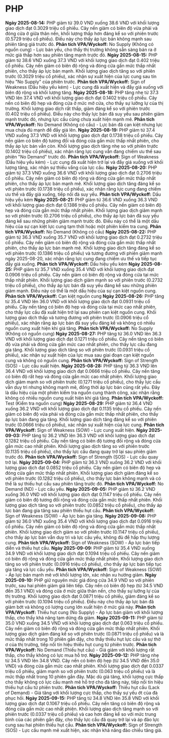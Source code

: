 # PHP

**Ngày 2025-08-14:** PHP giảm từ 39.0 VND xuống 38.6 VND với khối lượng giao dịch đạt 0.3029 triệu cổ phiếu. Cây nến giảm có biên độ vừa phải và đóng cửa ở giữa thân nến, khối lượng thấp hơn đáng kể so với phiên trước (0.5729 triệu cổ phiếu). Điều này cho thấy áp lực bán không mạnh sau phiên tăng giá trước đó. **Phân tích VPA/Wyckoff:** No Supply (Không có nguồn cung) - Lực bán yếu, cho thấy thị trường không sẵn sàng bán ra ở mức giá thấp hơn sau phiên tăng mạnh trước đó.
**Ngày 2025-08-15:** PHP giảm từ 38.6 VND xuống 37.3 VND với khối lượng giao dịch đạt 0.402 triệu cổ phiếu. Cây nến giảm có biên độ rộng và đóng cửa gần mức thấp nhất phiên, cho thấy áp lực bán mạnh. Khối lượng giao dịch tăng so với phiên trước (0.3029 triệu cổ phiếu), xác nhận sự xuất hiện của lực cung sau tín hiệu "No Supply" của phiên trước. **Phân tích VPA/Wyckoff:** Sign of Weakness (Dấu hiệu yếu kém) - Lực cung đã xuất hiện và đẩy giá xuống với biên độ rộng và khối lượng tăng.
**Ngày 2025-08-18:** PHP tăng nhẹ từ 37.3 VND lên 37.4 VND với khối lượng giao dịch đạt 0.1402 triệu cổ phiếu. Cây nến có biên độ hẹp và đóng cửa ở mức mở cửa, cho thấy sự lưỡng lự của thị trường. Khối lượng giao dịch rất thấp, giảm đáng kể so với phiên trước (0.402 triệu cổ phiếu). Điều này cho thấy lực bán đã suy yếu sau phiên giảm mạnh trước đó, nhưng lực cầu cũng chưa xuất hiện mạnh mẽ. **Phân tích VPA/Wyckoff:** No Demand (Không có cầu) - Lực bán đã cạn kiệt nhưng lực mua chưa đủ mạnh để đẩy giá lên.
**Ngày 2025-08-19:** PHP giảm từ 37.4 VND xuống 37.3 VND với khối lượng giao dịch đạt 0.1738 triệu cổ phiếu. Cây nến giảm có biên độ tương đối và đóng cửa gần mức thấp nhất phiên, cho thấy áp lực bán vẫn còn. Khối lượng giao dịch tăng nhẹ so với phiên trước (0.1402 triệu cổ phiếu), xác nhận rằng lực cung vẫn đang chiếm ưu thế sau phiên "No Demand" trước đó. **Phân tích VPA/Wyckoff:** Sign of Weakness (Dấu hiệu yếu kém) - Lực cung đã xuất hiện trở lại và đẩy giá xuống với khối lượng tăng, xác nhận sự thiếu vắng của lực cầu.
**Ngày 2025-08-20:** PHP giảm từ 37.3 VND xuống 36.6 VND với khối lượng giao dịch đạt 0.2706 triệu cổ phiếu. Cây nến giảm có biên độ rộng và đóng cửa gần mức thấp nhất phiên, cho thấy áp lực bán mạnh mẽ. Khối lượng giao dịch tăng đáng kể so với phiên trước (0.1738 triệu cổ phiếu), xác nhận rằng lực cung đang chiếm ưu thế và đẩy giá xuống, tiếp nối đà suy yếu. **Phân tích VPA/Wyckoff:** Dấu hiệu yếu kém
**Ngày 2025-08-21:** PHP giảm từ 36.6 VND xuống 36.3 VND với khối lượng giao dịch đạt 0.1386 triệu cổ phiếu. Cây nến giảm có biên độ hẹp và đóng cửa gần mức thấp nhất phiên. Khối lượng giao dịch giảm mạnh so với phiên trước (0.2706 triệu cổ phiếu), cho thấy áp lực bán đã suy yếu đáng kể sau những phiên giảm mạnh trước đó. Điều này có thể là một dấu hiệu của sự cạn kiệt lực cung tạm thời hoặc một phiên kiểm tra cung. **Phân tích VPA/Wyckoff:** No Demand (Không có cầu)
**Ngày 2025-08-22:** PHP giảm từ 36.3 VND xuống 35.7 VND với khối lượng giao dịch đạt 0.2732 triệu cổ phiếu. Cây nến giảm có biên độ rộng và đóng cửa gần mức thấp nhất phiên, cho thấy áp lực bán mạnh mẽ. Khối lượng giao dịch tăng đáng kể so với phiên trước (0.1386 triệu cổ phiếu) và tương đương với phiên giảm mạnh ngày 2025-08-20, xác nhận rằng lực cung đang chiếm ưu thế và tiếp tục đẩy giá xuống. **Phân tích VPA/Wyckoff:** Dấu hiệu yếu kém
**Ngày 2025-08-25:** PHP giảm từ 35.7 VND xuống 35.4 VND với khối lượng giao dịch đạt 0.0906 triệu cổ phiếu. Cây nến giảm có biên độ rộng và đóng cửa tại mức thấp nhất phiên. Khối lượng giao dịch giảm mạnh so với phiên trước (0.2732 triệu cổ phiếu), cho thấy áp lực bán đã suy yếu đáng kể sau những phiên giảm mạnh. Điều này có thể là một dấu hiệu của sự cạn kiệt nguồn cung. **Phân tích VPA/Wyckoff:** Cạn kiệt nguồn cung
**Ngày 2025-08-26:** PHP tăng từ 35.4 VND lên 36.0 VND với khối lượng giao dịch đạt 0.0931 triệu cổ phiếu. Cây nến tăng có biên độ hẹp và đóng cửa tại mức cao nhất phiên, cho thấy lực cầu đã xuất hiện trở lại sau phiên cạn kiệt nguồn cung. Khối lượng giao dịch thấp và tương đương với phiên trước (0.0906 triệu cổ phiếu), xác nhận rằng áp lực bán đã suy yếu đáng kể và không có nhiều nguồn cung xuất hiện khi giá tăng. **Phân tích VPA/Wyckoff:** No Supply (Không có nguồn cung)
**Ngày 2025-08-27:** PHP tăng từ 36.0 VND lên 36.3 VND với khối lượng giao dịch đạt 0.1271 triệu cổ phiếu. Cây nến tăng có biên độ vừa phải và đóng cửa gần mức cao nhất phiên, cho thấy lực cầu đang gia tăng. Khối lượng giao dịch tăng so với phiên trước (0.0931 triệu cổ phiếu), xác nhận sự xuất hiện của lực mua sau giai đoạn cạn kiệt nguồn cung và không có nguồn cung. **Phân tích VPA/Wyckoff:** Sign of Strength (SOS) - Lực cầu xuất hiện.
**Ngày 2025-08-28:** PHP tăng từ 36.3 VND lên 36.4 VND với khối lượng giao dịch đạt 0.0666 triệu cổ phiếu. Cây nến tăng có biên độ rất hẹp và đóng cửa gần mức cao nhất phiên. Khối lượng giao dịch giảm mạnh so với phiên trước (0.1271 triệu cổ phiếu), cho thấy lực cầu vẫn duy trì nhưng không mạnh mẽ, đồng thời áp lực bán cũng rất yếu. Đây là dấu hiệu của một phiên kiểm tra nguồn cung thành công, xác nhận rằng không có nhiều nguồn cung xuất hiện khi giá tăng. **Phân tích VPA/Wyckoff:** Test (Kiểm tra nguồn cung)
**Ngày 2025-08-29:** PHP giảm từ 36.4 VND xuống 36.2 VND với khối lượng giao dịch đạt 0.1135 triệu cổ phiếu. Cây nến giảm có biên độ vừa phải và đóng cửa gần mức thấp nhất phiên, cho thấy áp lực bán đang gia tăng. Khối lượng giao dịch tăng đáng kể so với phiên trước (0.0666 triệu cổ phiếu), xác nhận sự xuất hiện của lực cung. **Phân tích VPA/Wyckoff:** Sign of Weakness (SOW) - Lực cung xuất hiện.
**Ngày 2025-09-03:** PHP tăng từ 36.2 VND lên 36.3 VND với khối lượng giao dịch đạt 0.1282 triệu cổ phiếu. Cây nến tăng có biên độ tương đối rộng và đóng cửa gần mức cao nhất phiên. Khối lượng giao dịch tăng so với phiên trước (0.1135 triệu cổ phiếu), cho thấy lực cầu đang quay trở lại sau phiên giảm trước đó. **Phân tích VPA/Wyckoff:** Sign of Strength (SOS) - Lực cầu quay trở lại.
**Ngày 2025-09-04:** PHP giảm từ 36.3 VND xuống 36.2 VND với khối lượng giao dịch đạt 0.0852 triệu cổ phiếu. Cây nến giảm có biên độ hẹp và đóng cửa gần mức thấp nhất phiên. Khối lượng giao dịch giảm đáng kể so với phiên trước (0.1282 triệu cổ phiếu), cho thấy lực bán không mạnh và có thể là sự thiếu hụt cầu sau phiên tăng trước đó. **Phân tích VPA/Wyckoff:** No Demand (ND) - Lực cầu yếu.
**Ngày 2025-09-05:** PHP giảm từ 36.2 VND xuống 36.0 VND với khối lượng giao dịch đạt 0.1147 triệu cổ phiếu. Cây nến giảm có biên độ tương đối rộng và đóng cửa gần mức thấp nhất phiên. Khối lượng giao dịch tăng so với phiên trước (0.0852 triệu cổ phiếu), cho thấy áp lực bán đang gia tăng sau phiên thiếu hụt cầu. **Phân tích VPA/Wyckoff:** Sign of Weakness (SOW) - Áp lực bán gia tăng.
**Ngày 2025-09-08:** PHP giảm từ 36.0 VND xuống 35.4 VND với khối lượng giao dịch đạt 0.0916 triệu cổ phiếu. Cây nến giảm có biên độ rộng và đóng cửa gần mức thấp nhất phiên. Khối lượng giao dịch giảm so với phiên trước (0.1147 triệu cổ phiếu), cho thấy áp lực bán vẫn duy trì và lực cầu yếu, không đủ để hấp thụ lượng cung. **Phân tích VPA/Wyckoff:** Sign of Weakness (SOW) - Áp lực bán tiếp diễn và thiếu hụt cầu.
**Ngày 2025-09-09:** PHP giảm từ 35.4 VND xuống 34.9 VND với khối lượng giao dịch đạt 0.1094 triệu cổ phiếu. Cây nến giảm có biên độ rộng và đóng cửa gần mức thấp nhất phiên. Khối lượng giao dịch tăng so với phiên trước (0.0916 triệu cổ phiếu), cho thấy áp lực bán tiếp tục gia tăng và lực cầu yếu. **Phân tích VPA/Wyckoff:** Sign of Weakness (SOW) - Áp lực bán mạnh mẽ với khối lượng lớn, xác nhận xu hướng giảm.
**Ngày 2025-09-10:** PHP giữ nguyên mức giá đóng cửa 34.9 VND so với phiên trước, sau hai phiên giảm giá liên tiếp. Cây nến có biên độ hẹp (từ 34.5 VND đến 35.1 VND) và đóng cửa ở mức giữa thân nến, cho thấy sự lưỡng lự của thị trường. Khối lượng giao dịch đạt 0.0871 triệu cổ phiếu, giảm đáng kể so với phiên trước (0.1094 triệu cổ phiếu). Điều này cho thấy áp lực bán đã giảm bớt và không có lượng cung lớn xuất hiện ở mức giá này. **Phân tích VPA/Wyckoff:** Thiếu hụt cung (No Supply) - Áp lực bán giảm với khối lượng thấp, cho thấy khả năng tạm dừng đà giảm.
**Ngày 2025-09-11:** PHP giảm từ 35.0 VND xuống 34.5 VND với khối lượng giao dịch đạt 0.063 triệu cổ phiếu. Cây nến giảm có biên độ rộng và đóng cửa gần mức thấp nhất phiên. Khối lượng giao dịch giảm đáng kể so với phiên trước (0.0871 triệu cổ phiếu) và là mức thấp nhất trong 10 phiên gần đây, cho thấy thiếu hụt lực cầu và sự thờ ơ của thị trường, tiếp nối tín hiệu thiếu hụt cung từ phiên trước. **Phân tích VPA/Wyckoff:** No Demand (Thiếu hụt cầu) - Giá giảm với khối lượng rất thấp, cho thấy không có lực mua hỗ trợ.
**Ngày 2025-09-12:** PHP tăng nhẹ từ 34.5 VND lên 34.8 VND. Cây nến có biên độ hẹp (từ 34.5 VND đến 35.0 VND) và đóng cửa gần mức cao nhất phiên. Khối lượng giao dịch đạt 0.0337 triệu cổ phiếu, giảm mạnh so với phiên trước (0.063 triệu cổ phiếu) và là mức thấp nhất trong 10 phiên gần đây. Mặc dù giá tăng, khối lượng cực thấp cho thấy không có lực cầu mạnh mẽ hỗ trợ cho đà tăng này, tiếp nối tín hiệu thiếu hụt cầu từ phiên trước. **Phân tích VPA/Wyckoff:** Thiếu hụt cầu (Lack of Demand) - Giá tăng với khối lượng cực thấp, cho thấy sự yếu ớt của đà phục hồi.
**Ngày 2025-09-15:** PHP tăng từ 34.8 VND lên 35.8 VND với khối lượng giao dịch đạt 0.1067 triệu cổ phiếu. Cây nến tăng có biên độ rộng và đóng cửa gần mức cao nhất phiên. Khối lượng giao dịch tăng mạnh so với phiên trước (0.0337 triệu cổ phiếu) và cao hơn đáng kể so với mức trung bình của các phiên gần đây, cho thấy lực cầu đã quay trở lại và áp đảo lực cung sau hai phiên thiếu hụt cầu. **Phân tích VPA/Wyckoff:** Sign of Strength (SOS) - Lực cầu mạnh mẽ xuất hiện, xác nhận khả năng đảo chiều tăng giá.

